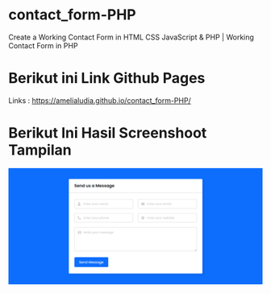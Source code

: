 # contact_form-PHP
Create a Working Contact Form in HTML CSS JavaScript &amp; PHP | Working Contact Form in PHP


# Berikut ini Link Github Pages 
Links : https://amelialudia.github.io/contact_form-PHP/

# Berikut Ini Hasil Screenshoot Tampilan 

<img src="./images/images.png">
